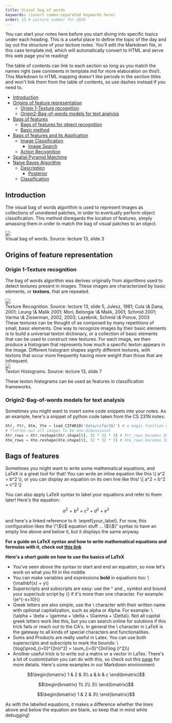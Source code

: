```yaml
---
title: Visual bag of words
keywords: (insert comma-separated keywords here)
order: 13 # Lecture number for 2020
---
```


You can start your notes here before you start diving into specific topics under each heading. This is a useful place to define the topic of the day and lay out the structure of your lecture notes. You'll edit the Markdown file, in this case template.md, which will automatically convert to HTML and serve this web page you're reading! 

The table of contents can link to each section so long as you match the names right (see comments in template.md for more elaboration on this!). This Markdown to HTML mapping doesn't like periods in the section titles and won't link them from the table of contents, so use dashes instead if you need to.

- [Introduction](#introduction)
- [Origins of feature representation](#origins-of-feature-representation)
	- [Origin 1-Texture recognition](#subtopic-2-1)
	- [Origin2-Bag-of-words models for text analysis](#subtopic-2-2)
- [Bags of features](#topic3)
	- [Bags of features for object recognition](#subtopic-3-1)
	- [Basic method](#subtopic-3-2)
- [Bags of features and its Application](#topic4)
  - [Image Classification](#subtopic-4-1)
	- [Image Search](#subtopic-4-2)
  - [Action Recognition](#subtopic-4-3)
- [Spatial Pyramid Matching](#topic5)
- [Naive Bayes Algorithm](#topic5)
  - [Description](#subtopic-5-1)
	- [Posterior](#subtopic-5-2)
  - [Classification](#subtopic-5-2)


[//]: # (This is how you can make a comment that won't appear in the web page! It might be visible on some machines/browsers so use this only for development.)

[//]: # (Notice in the table of contents that [First Big Topic] matches #first-big-topic, except for all lowercase and spaces are replaced with dashes. This is important so that the table of contents links properly to the sections)

[//]: # (Leave this line here, but you can replace the name field with anything! It's used in the HTML structure of the page but isn't visible to users)
<a name='Topic 1'></a>

## Introduction
	
The visual bag of words algorithm is used to represent images as collections of unordered patches, in order to eventually perform object classification. This method disregards the location of features, simply amassing them in order to match the bag of visual patches to an object.

<div class="fig figcenter fighighlight">
  <img src="{{ site.baseurl }}/assets/images/BagOfWords.png">
  <div class="figcaption">Visual bag of words. Source: lecture 13, slide 3</div>
</div>


<a name='Topic 2'></a>
## Origins of feature representation

<a name='Subtopic 2-1'></a>
### Origin 1-Texture recognition
The bag of words algorithm was derives originally from algorithms used to detect textures present in images. These images are characterized by basic elements, or **textons**, that are repeated.

<div class="fig figcenter fighighlight">
  <img src="{{ site.baseurl }}/assets/images/Textures.png">
  <div class="figcaption">Texture Recognition. Source: lecture 13, slide 5, Julesz, 1981; Cula \& Dana, 2001; Leung \& Malik 2001; Mori, Belongie \& Malik, 2001; Schmid 2001; Varma \& Zisserman, 2002, 2003; Lazebnik, Schmid \& Ponce, 2003</div>
</div>
These textures can be thought of as composed by many repetitions of small, basic elements.
One way to recognize images by their basic elements is to build a universal texton dictionary, or a collection of basic elements that can be used to construct new textures. For each image, we then produce a histogram that represents how much a specific texton appears in the image. Different histogram shapes signify different textures, with textons that occur more frequently having more weight than those that are infrequent.
<div class="fig figcenter fighighlight">
  <img src="{{ site.baseurl }}/assets/images/TextonHistograms.png">
  <div class="figcaption">Texton Histograms. Source: lecture 13, slide 7</div>
</div>

These texton histograms can be used as features in classification frameworks.

<a name='Subtopic 2-2'></a>
### Origin2-Bag-of-words models for text analysis
Sometimes you might want to insert some code snippets into your notes. As an example, here's a snippet of python code taken from the CS 231N notes:
```python
Xtr, Ytr, Xte, Yte = load_CIFAR10('data/cifar10/') # a magic function we provide
# flatten out all images to be one-dimensional
Xtr_rows = Xtr.reshape(Xtr.shape[0], 32 * 32 * 3) # Xtr_rows becomes 50000 x 3072
Xte_rows = Xte.reshape(Xte.shape[0], 32 * 32 * 3) # Xte_rows becomes 10000 x 3072
```

<a name='Topic 3'></a>
## Bags of features
Sometimes you might want to write some mathematical equations, and LaTeX is a great tool for that! You can write an inline equation like this \\( a^2 = b^2 \\), or you can display an equation on its own line like this! \\[ a^2 = b^2 + c^2 \\]

You can also apply LaTeX syntax to label your equations and refer to them later! Here's the equation:

$$ \begin{equation} \label{your_label} a^2 = b^2 + c^2 + d^2 + e^2 \end{equation} $$

and here's a linked reference to it: \eqref{your_label}. For now, this configuration likes the \\"\\$\\$ equation stuff ... \\$\\$\\" syntax to have an empty line above and below it, but it displays the same anyway.

**For a guide on LaTeX syntax and how to write mathematical equations and formulas with it, check out [this link](https://www.overleaf.com/learn/latex/mathematical_expressions)** 

**Here's a short guide on how to use the basics of LaTeX**
- You've seen above the syntax to start and end an equation, so now let's work on what you fill in the middle
- You can make variables and expressions **bold** in equations too: \\(\mathbf{x} + y\\)
- Superscripts and subscripts are easy: use the ^ and _ symbol and bound your super/sub script by {} if it's more than one character. For example: \\(e^{-x+10}\\)
- Greek letters are also simple, use the \ character with their written name with optional capitalization, such as alpha or Alpha. For example: \\(\alpha + \beta + \gamma + \delta + \Gamma + \Delta\\). Not all capital greek letters work like this, but you can search online for solutions if this trick fails or reach out to the CA's. In general the \ character in LaTeX is the gateway to all kinds of special characters and functionalities.
- Sums and Products are really useful in Latex. You can use both superscripts and subscripts to mark the bounds: \\(\log(\prod_{i=0}^{2n}i^2) = \sum_{i=0}^{2n}\log (i^2)\\)
- Another useful trick is to write out a matrix or a vector in LaTex. There's a lot of customization you can do with this, so check out this [page](https://www.overleaf.com/learn/latex/Matrices) for more details. Here's some examples in our Markdown environment: 


$$\begin{bmatrix}
1 & 2 & 3\\
a & b & c
\end{bmatrix}$$

$$\begin{bmatrix}
1\\
2\\
3\\
\end{bmatrix}$$

$$\begin{bmatrix}
1 & 2 & 3\\
\end{bmatrix}$$

As with the labelled equations, it makes a difference whether the lines above and below the equation are blank, so keep that in mind while debugging! 



